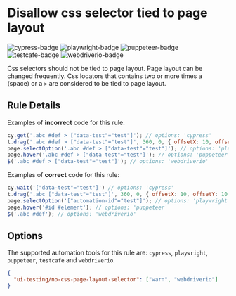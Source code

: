 # Disallow css selector tied to page layout

![cypress-badge][] ![playwright-badge][] ![puppeteer-badge][] ![testcafe-badge][] ![webdriverio-badge][]

Css selectors should not be tied to page layout. Page layout can be changed frequently. Css locators that contains two or more times a ` ` (space) or a `>` are considered to be tied to page layout.

## Rule Details

Examples of **incorrect** code for this rule:

```js
cy.get('.abc #def > ["data-test"="test"]'); // options: 'cypress'
t.drag('.abc #def > ["data-test"="test"]', 360, 0, { offsetX: 10, offsetY: 10 }); // options: 'testcafe'
page.selectOption('.abc #def > ["data-test"="test"]'); // options: 'playwright'
page.hover('.abc #def > ["data-test"="test"]'); // options: 'puppeteer'
$('.abc #def > ["data-test"="test"]'); // options: 'webdriverio'

```

Examples of **correct** code for this rule:

```js
cy.wait('["data-test"="test"]') // options: 'cypress'
t.drag('.abc ["data-test"="test"]', 360, 0, { offsetX: 10, offsetY: 10 }); // options: 'testcafe'
page.selectOption('["automation-id"="test"]'); // options: 'playwright'
page.hover('#id #element'); // options: 'puppeteer'
$('.abc #def'); // options: 'webdriverio'
```

## Options

The supported automation tools for this rule are: `cypress`, `playwright`, `puppeteer`, `testcafe` and `webdriverio`.

```json
{
  "ui-testing/no-css-page-layout-selector": ["warn", "webdriverio"]
}
```

[cypress-badge]: https://img.shields.io/badge/cypress-black
[playwright-badge]: https://img.shields.io/badge/playwright-blue
[puppeteer-badge]: https://img.shields.io/badge/puppeteer-3eb489
[testcafe-badge]: https://img.shields.io/badge/testcafe-a4cada
[webdriverio-badge]: https://img.shields.io/badge/webdriverio-orange
